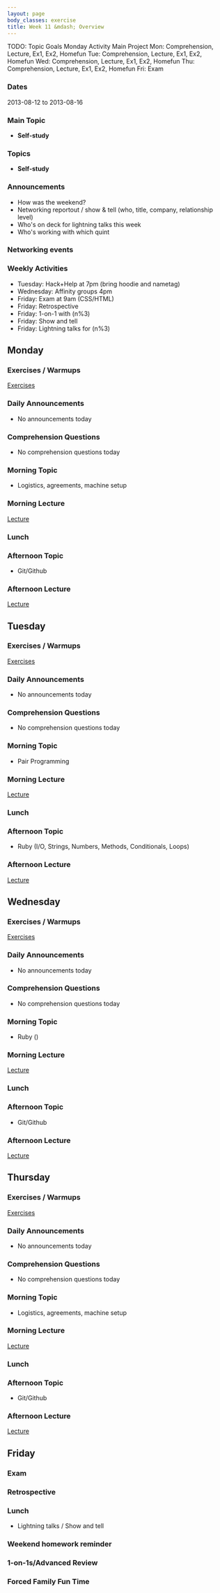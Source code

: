 ```yaml
---
layout: page
body_classes: exercise
title: Week 11 &mdash; Overview
---
```


TODO:
Topic
Goals
Monday Activity
Main Project
Mon: Comprehension, Lecture, Ex1, Ex2, Homefun
Tue: Comprehension, Lecture, Ex1, Ex2, Homefun
Wed: Comprehension, Lecture, Ex1, Ex2, Homefun
Thu: Comprehension, Lecture, Ex1, Ex2, Homefun
Fri: Exam

### Dates
2013-08-12 to 2013-08-16

### Main Topic
* **Self-study**

### Topics
* **Self-study**

### Announcements
* How was the weekend?
* Networking reportout / show & tell (who, title, company, relationship level)
* Who's on deck for lightning talks this week
* Who's working with which quint

### Networking events


### Weekly Activities
* Tuesday: Hack+Help at 7pm (bring hoodie and nametag)
* Wednesday: Affinity groups 4pm
* Friday: Exam at 9am (CSS/HTML)
* Friday: Retrospective
* Friday: 1-on-1 with (n%3) <!-- TODO: Figure out the groups so that we can assign them here -->
* Friday: Show and tell
* Friday: Lightning talks for (n%3)

## Monday
### Exercises / Warmups
[Exercises](/exercises/session2/week1/exercises.html#monday)

### Daily Announcements
* No announcements today

### Comprehension Questions
* No comprehension questions today

### Morning Topic
* Logistics, agreements, machine setup

### Morning Lecture
[Lecture](/exercises/session2/week1/lecture.html#morning)

### Lunch

### Afternoon Topic
* Git/Github

### Afternoon Lecture
[Lecture](/exercises/session2/week1/lecture.html#afternoon)

## Tuesday
### Exercises / Warmups
[Exercises](/exercises/session2/week1/exercises.html#tuesday)

### Daily Announcements
* No announcements today

### Comprehension Questions
* No comprehension questions today

### Morning Topic
* Pair Programming

### Morning Lecture
[Lecture](/exercises/session2/week1/lecture.html#morning)

### Lunch

### Afternoon Topic
* Ruby (I/O, Strings, Numbers, Methods, Conditionals, Loops)

### Afternoon Lecture
[Lecture](/exercises/session2/week1/lecture.html#afternoon)

## Wednesday
### Exercises / Warmups
[Exercises](/exercises/session2/week1/exercises.html#wednesday)

### Daily Announcements
* No announcements today

### Comprehension Questions
* No comprehension questions today

### Morning Topic
* Ruby ()

### Morning Lecture
[Lecture](/exercises/session2/week1/lecture.html#morning)

### Lunch

### Afternoon Topic
* Git/Github

### Afternoon Lecture
[Lecture](/exercises/session2/week1/lecture.html#afternoon)

## Thursday
### Exercises / Warmups
[Exercises](/exercises/session2/week1/exercises.html#thursday)

### Daily Announcements
* No announcements today

### Comprehension Questions
* No comprehension questions today

### Morning Topic
* Logistics, agreements, machine setup

### Morning Lecture
[Lecture](/exercises/session2/week1/lecture.html#morning)

### Lunch

### Afternoon Topic
* Git/Github

### Afternoon Lecture
[Lecture](/exercises/session2/week1/lecture.html#afternoon)

## Friday

### Exam
### Retrospective
### Lunch
* Lightning talks / Show and tell

### Weekend homework reminder
### 1-on-1s/Advanced Review
### Forced Family Fun Time
